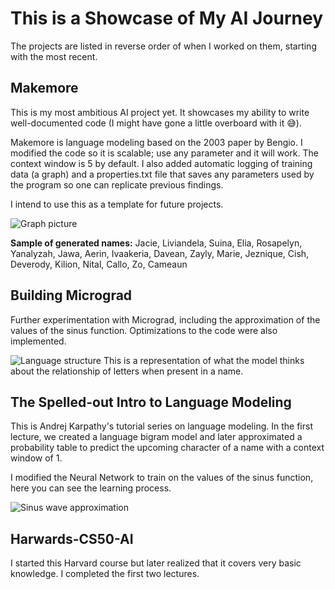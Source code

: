 # This is a Showcase of My AI Journey

The projects are listed in reverse order of when I worked on them, starting with the most recent.

## Makemore
This is my most ambitious AI project yet. It showcases my ability to write well-documented code (I might have gone a little overboard with it 😅).

Makemore is language modeling based on the 2003 paper by Bengio. I modified the code so it is scalable; use any parameter and it will work. The context window is 5 by default. I also added automatic logging of training data (a graph) and a properties.txt file that saves any parameters used by the program so one can replicate previous findings.

I intend to use this as a template for future projects.

![Graph picture](https://i.imgur.com/t3QFCYA.png)

**Sample of generated names:** Jacie, Liviandela, Suina, Elia, Rosapelyn, Yanalyzah, Jawa, Aerin, Ivaakeria, Davean, Zayly, Marie, Jeznique, Cish, Deverody, Kilion, Nital, Callo, Zo, Cameaun

## Building Micrograd
Further experimentation with Micrograd, including the approximation of the values of the sinus function. Optimizations to the code were also implemented.

![Language structure](https://i.imgur.com/PsjvRFp.png)
This is a representation of what the model thinks about the relationship of letters when present in a name.

## The Spelled-out Intro to Language Modeling
This is Andrej Karpathy's tutorial series on language modeling. In the first lecture, we created a language bigram model and later approximated a probability table to predict the upcoming character of a name with a context window of 1.

I modified the Neural Network to train on the values of the sinus function, here you can see the learning process.

![Sinus wave approximation](https://i.imgur.com/oBHLhlb.gif)

## Harwards-CS50-AI
I started this Harvard course but later realized that it covers very basic knowledge. I completed the first two lectures.
